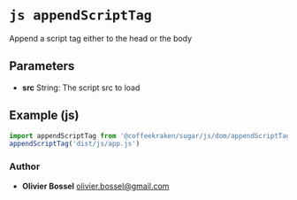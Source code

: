 


<!-- @namespace    sugar.js.dom -->

# ```js appendScriptTag ```


Append a script tag either to the head or the body

## Parameters

- **src**  String: The script src to load



## Example (js)

```js
import appendScriptTag from '@coffeekraken/sugar/js/dom/appendScriptTag'
appendScriptTag('dist/js/app.js')
```


### Author
- **Olivier Bossel** <a href="mailto:olivier.bossel@gmail.com">olivier.bossel@gmail.com</a> 



